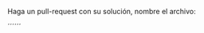 Haga un pull-request con su solución, nombre el archivo:

´´´<nombre-usuario-unal><dataloaders>´´´

